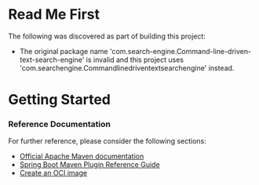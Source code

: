 # Read Me First
The following was discovered as part of building this project:

* The original package name 'com.search-engine.Command-line-driven-text-search-engine' is invalid and this project uses 'com.searchengine.Commandlinedriventextsearchengine' instead.

# Getting Started

### Reference Documentation
For further reference, please consider the following sections:

* [Official Apache Maven documentation](https://maven.apache.org/guides/index.html)
* [Spring Boot Maven Plugin Reference Guide](https://docs.spring.io/spring-boot/docs/2.4.5/maven-plugin/reference/html/)
* [Create an OCI image](https://docs.spring.io/spring-boot/docs/2.4.5/maven-plugin/reference/html/#build-image)

